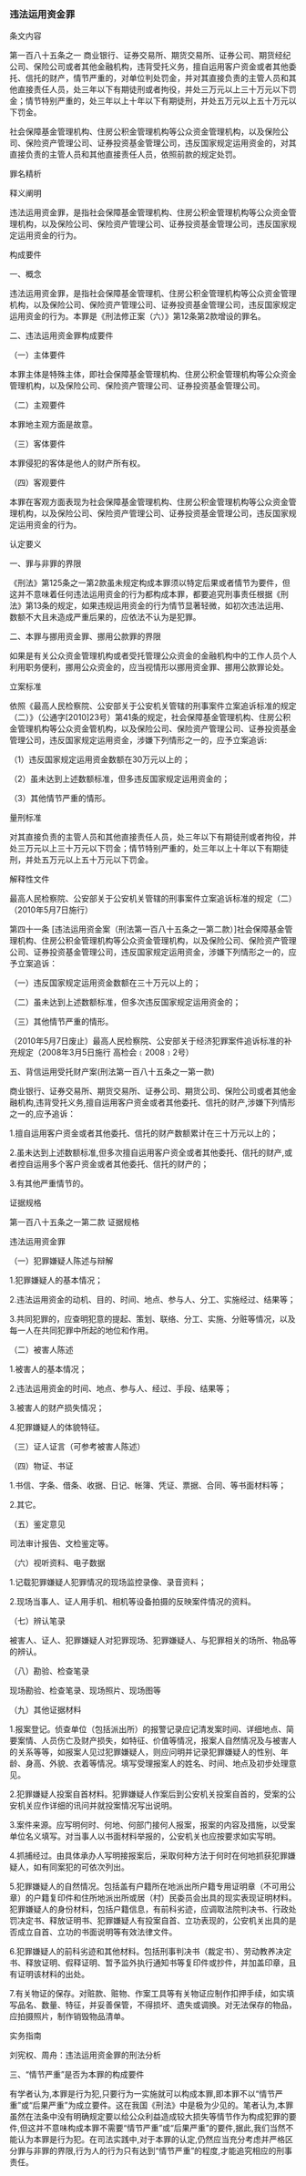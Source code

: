 ### 违法运用资金罪
 条文内容 

第一百八十五条之一 商业银行、证券交易所、期货交易所、证券公司、期货经纪公司、保险公司或者其他金融机构，违背受托义务，擅自运用客户资金或者其他委托、信托的财产，情节严重的，对单位判处罚金，并对其直接负责的主管人员和其他直接责任人员，处三年以下有期徒刑或者拘役，并处三万元以上三十万元以下罚金；情节特别严重的，处三年以上十年以下有期徒刑，并处五万元以上五十万元以下罚金。

社会保障基金管理机构、住房公积金管理机构等公众资金管理机构，以及保险公司、保险资产管理公司、证券投资基金管理公司，违反国家规定运用资金的，对其直接负责的主管人员和其他直接责任人员，依照前款的规定处罚。

 罪名精析 

释义阐明

违法运用资金罪，是指社会保障基金管理机构、住房公积金管理机构等公众资金管理机构，以及保险公司、保险资产管理公司、证券投资基金管理公司，违反国家规定运用资金的行为。

 构成要件 

一、概念

违法运用资金罪，是指社会保障基金管理机、住房公积金管理机构等公众资金管理机构，以及保险公司、保险资产管理公司、证券投资基金管理公司，违反国家规定运用资金的行为。本罪是《刑法修正案（六）》第12条第2款增设的罪名。

二、违法运用资金罪构成要件

（一）主体要件

本罪主体是特殊主体，即社会保障基金管理机构、住房公积金管理机构等公众资金管理机构，以及保险公司、保险资产管理公司、证券投资基金管理公司。

（二）主观要件

本罪地主观方面是故意。

（三）客体要件

本罪侵犯的客体是他人的财产所有权。

（四）客观要件

本罪在客观方面表现为社会保障基金管理机构、住房公积金管理机构等公众资金管理机构，以及保险公司、保险资产管理公司、证券投资基金管理公司，违反国家规定运用资金的行为。

 认定要义 

一、罪与非罪的界限

《刑法》第125条之一第2款虽未规定构成本罪须以特定后果或者情节为要件，但这并不意味着任何违法运用资金的行为都构成本罪，都要追究刑事责任根据《刑法》第13条的规定，如果违规运用资金的行为情节显著轻微，如初次违法运用、数额不大且未造成严重后果的，应依法不认为是犯罪。

二、本罪与挪用资金罪、挪用公款罪的界限

如果是有关公众资金管理机构或者受托管理公众资金的金融机构中的工作人员个人利用职务便利，挪用公众资金的，应当视情形以挪用资金罪、挪用公款罪论处。

 立案标准 

依照《最高人民检察院、公安部关于公安机关管辖的刑事案件立案追诉标准的规定（二）》（公通字[2010]23号）第41条的规定，社会保障基金管理机构、住房公积金管理机构等公众资金管机构，以及保险公司、保险资产管理公司、证券投资基金管理公司，违反国家规定运用资金，涉嫌下列情形之一的，应予立案追诉:

（1）违反国家规定运用资金数额在30万元以上的；

（2）虽未达到上述数额标准，但多违反国家规定运用资金的；

（3）其他情节严重的情形。

 量刑标准 

对其直接负责的主管人员和其他直接责任人员，处三年以下有期徒刑或者拘役，并处三万元以上三十万元以下罚金；情节特别严重的，处三年以上十年以下有期徒刑，并处五万元以上五十万元以下罚金。

 解释性文件 

最高人民检察院、公安部关于公安机关管辖的刑事案件立案追诉标准的规定（二）（2010年5月7日施行）

第四十一条 [违法运用资金案（刑法第一百八十五条之一第二款）]社会保障基金管理机构、住房公积金管理机构等公众资金管理机构，以及保险公司、保险资产管理公司、证券投资基金管理公司，违反国家规定运用资金，涉嫌下列情形之一的，应予立案追诉：

（一）违反国家规定运用资金数额在三十万元以上的；

（二）虽未达到上述数额标准，但多次违反国家规定运用资金的；

（三）其他情节严重的情形。

（2010年5月7日废止）最高人民检察院、公安部关于经济犯罪案件追诉标准的补充规定（2008年3月5日施行 高检会﹝2008﹞2号）

五、背信运用受托财产案(刑法第一百八十五条之一第一款)

商业银行、证券交易所、期货交易所、证券公司、期货公司、保险公司或者其他金融机构,违背受托义务,擅自运用客户资金或者其他委托、信托的财产,涉嫌下列情形之一的,应予追诉：

1.擅自运用客户资金或者其他委托、信托的财产数额累计在三十万元以上的；

2.虽未达到上述数额标准,但多次擅自运用客户资全或者其他委托、信托的财产,或者控自运用多个客户资金或者其他委托、信托的财产的；

3.有其他严重情节的。

 证据规格 

第一百八十五条之一第二款 证据规格

违法运用资金罪

（一）犯罪嫌疑人陈述与辩解

1.犯罪嫌疑人的基本情况；

2.违法运用资金的动机、目的、时间、地点、参与人、分工、实施经过、结果等；

3.共同犯罪的，应查明犯意的提起、策划、联络、分工、实施、分赃等情况，以及每一人在共同犯罪中所起的地位和作用。

（二）被害人陈述

1.被害人的基本情况；

2.违法运用资金的时间、地点、参与人、经过、手段、结果等；

3.被害人的财产损失情况；

4.犯罪嫌疑人的体貌特征。

（三）证人证言（可参考被害人陈述）

（四）物证、书证

1.书信、字条、借条、收据、日记、帐簿、凭证、票据、合同、等书面材料等；

2.其它。

（五）鉴定意见

司法审计报告、文检鉴定等。

（六）视听资料、电子数据

1.记载犯罪嫌疑人犯罪情况的现场监控录像、录音资料；

2.现场当事人、证人用手机、相机等设备拍摄的反映案件情况的资料。

（七）辨认笔录

被害人、证人、犯罪嫌疑人对犯罪现场、犯罪嫌疑人、与犯罪相关的场所、物品等的辨认。

（八）勘验、检查笔录

现场勘验、检查笔录、现场照片、现场图等

（九）其他证据材料

1.报案登记。侦查单位（包括派出所）的报警记录应记清发案时间、详细地点、简要案情、人员伤亡及财产损失，如特征、价值等情况，报案人自然情况及与被害人的关系等等，如报案人见过犯罪嫌疑人，则应问明并记录犯罪嫌疑人的性别、年龄、身高、外貌、衣着等情况。填写受理报案人的姓名、时间、地点及初步处理意见。

2.犯罪嫌疑人投案自首材料。犯罪嫌疑人作案后到公安机关投案自首的，受案的公安机关应作详细的讯问并就投案情况写出说明。

3.案件来源。应写明何时、何地、何部门接何人报案，报案的内容及措施，以受案单位名义填写。对当事人以书面材料举报的，公安机关也应按要求如实写明。

4.抓捕经过。由具体承办人写明接报案后，采取何种方法于何时在何地抓获犯罪嫌疑人，如有同案犯的可依次列出。

5.犯罪嫌疑人的自然情况。包括盖有户籍所在地派出所户籍专用证明章（不可用公章）的户籍复印件和住所地派出所或居（村）民委员会出具的现实表现证明材料。犯罪嫌疑人的身份材料，包括户籍信息，有前科劣迹，应调取法院判决书、行政处罚决定书、释放证明书、犯罪嫌疑人有投案自首、立功表现的，公安机关出具的是否成立自首、立功的书面说明等有效法律文件。

6.犯罪嫌疑人的前科劣迹和其他材料。包括刑事判决书（裁定书）、劳动教养决定书、释放证明、假释证明、暂予监外执行通知书等复印件或抄件，并加盖印章，且有证明该材料的出处。

7.有关物证的保存。对赃款、赃物、作案工具等有关物证应制作扣押手续，如实填写品名、数量、特征，并妥善保管，不得损坏、遗失或调换。对无法保存的物品，应拍摄照片，制作销毁物品清单。

 实务指南 

刘宪权、周舟：违法运用资金罪的刑法分析

三、“情节严重”是否为本罪的构成要件

有学者认为,本罪是行为犯,只要行为一实施就可以构成本罪,即本罪不以“情节严重”或“后果严重”为成立要件。这在我国《刑法》中是极为少见的。笔者认为,本罪虽然在法条中没有明确规定要以给公众利益造成较大损失等情节作为构成犯罪的要件,但这并不意味构成本罪不需要“情节严重”或“后果严重”的要件,据此,我们当然不能认为本罪是行为犯。在司法实践中,对于本罪的认定,仍然应当充分考虑并严格区分罪与非罪的界限,行为人的行为只有达到“情节严重”的程度,才能追究相应的刑事责任。